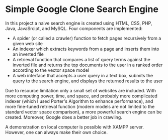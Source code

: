 # Simple Google Clone Search Engine

In this project a naive search engine is created using HTML, CSS, PHP, Java, JavaSrcipt, and MySQL. Four components are implemented:

- A spider (or called a crawler) function to fetch pages recursively from a given web site
- An indexer which extracts keywords from a page and inserts them into an inverted file
- A retrieval function that compares a list of query terms against the inverted file and returns the top documents to the user in a ranked order according to the vector space model
- A web interface that accepts a user query in a text box, submits the query to the search engine, and displays the returned results to the user

Due to resource limitation only a small set of websites are included. With more computing power, time, and space, and probably more complicated indexer (which I used Porter's Algorithm to enhance performance), and more fine-tuned retrieval function (modern models are not limited to the standard vector space comparison), a more powerful search engine can be created. Moreover, Google does a better job in crawling.

A demonstration on local computer is possible with XAMPP server. However, one can always make their own choice.